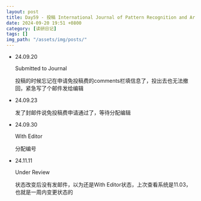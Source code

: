 ```yaml
---
layout: post
title: Day59 - 投稿 International Journal of Pattern Recognition and Artificial Intelligence (IJPRAI) 记录
date: 2024-09-20 19:51 +0800
category: [读研日记]
tags: []
img_path: "/assets/img/posts/"
---
```


* 24.09.20

    Submitted to Journal

    投稿的时候忘记在申请免投稿费的comments栏填信息了，投出去也无法撤回，紧急写了个邮件发给编辑

* 24.09.23

    发了封邮件说免投稿费申请通过了，等待分配编辑

* 24.09.30

    With Editor

    分配编号

* 24.11.11

    Under Review

    状态改变后没有发邮件，以为还是With Editor状态，上次查看系统是11.03，也就是一周内变更状态的